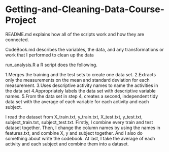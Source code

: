 # Getting-and-Cleaning-Data-Course-Project

README.md  explains how all of the scripts work and how they are connected.

CodeBook.md describes the variables, the data, and any transformations or work that I performed to clean up the data 

run_analysis.R a R script does the following.

1.Merges the training and the test sets to create one data set.
2.Extracts only the measurements on the mean and standard deviation for each measurement.
3.Uses descriptive activity names to name the activities in the data set
4.Appropriately labels the data set with descriptive variable names.
5.From the data set in step 4, creates a second, independent tidy data set with the average of each variable for each activity and each subject.

I read the dataset from X_train.txt, y_train.txt, X_test.txt, y_test.txt, subject_train.txt, subject_test.txt.
Firstly, I combine every train and test dataset together.
Then, I change the column names by using the names in features.txt, and combine X, y and subject together.
And I also do something about write the codebook.
At last, I take the average of each activity and each subject and combine them into a dataset.
